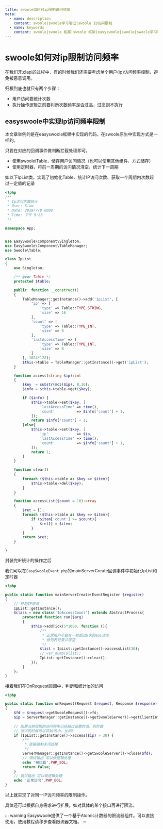 ```yaml
---
title: swoole如何对ip限制访问频率
meta:
  - name: description
    content: swoole|swoole学习笔记|swoole Ip访问限制
  - name: keywords
    content: swoole|swoole 拓展|swoole 框架|easyswoole|swoole|swoole学习笔记|swoole Ip访问限制
---
```



# swoole如何对ip限制访问频率

在我们开发api的过程中，有的时候我们还需要考虑单个用户(ip)访问频率控制，避免被恶意调用。

归根到底也就只有两个步骤：

- 用户访问要统计次数
- 执行操作逻辑之前要判断次数频率是否过高，过高则不执行

## easyswoole中实现Ip访问频率限制

本文章举例的是在easyswoole框架中实现的代码，在swoole原生中实现方式是一样的。

只要在对应的回调事件做判断拦截处理即可。

- 使用swoole\Table，储存用户访问情况（也可以使用其他组件、方式储存）
- 使用定时器，将前一周期的访问情况清空，统计下一周期

如以下IpList类，实现了初始化Table、统计IP访问次数、获取一个周期内次数超过一定值的记录
```php
<?php
/**
 * Ip访问次数统计
 * User: Siam
 * Date: 2019/7/8 0008
 * Time: 下午 9:53
 */

namespace App;


use EasySwoole\Component\Singleton;
use EasySwoole\Component\TableManager;
use Swoole\Table;

class IpList
{
    use Singleton;

    /** @var Table */
    protected $table;

    public  function __construct()
    {
        TableManager::getInstance()->add('ipList', [
            'ip' => [
                'type' => Table::TYPE_STRING,
                'size' => 16
            ],
            'count' => [
                'type' => Table::TYPE_INT,
                'size' => 8
            ],
            'lastAccessTime' => [
                'type' => Table::TYPE_INT,
                'size' => 8
            ]
        ], 1024*128);
        $this->table = TableManager::getInstance()->get('ipList');
    }

    function access(string $ip):int
    {
        $key  = substr(md5($ip), 8,16);
        $info = $this->table->get($key);

        if ($info) {
            $this->table->set($key, [
                'lastAccessTime' => time(),
                'count'          => $info['count'] + 1,
            ]);
            return $info['count'] + 1;
        }else{
            $this->table->set($key, [
                'ip'             => $ip,
                'lastAccessTime' => time(),
                'count'          => $info['count'] + 1,
            ]);
            return 1;
        }
    }

    function clear()
    {
        foreach ($this->table as $key => $item){
            $this->table->del($key);
        }
    }

    function accessList($count = 10):array
    {
        $ret = [];
        foreach ($this->table as $key => $item){
            if ($item['count'] >= $count){
                $ret[] = $item;
            }
        }
        return $ret;
    }

}
```

封装完IP统计的操作之后

我们可以在`EasySwooleEvent.php`的mainServerCreate回调事件中初始化IpList和定时器

```php
<?php

public static function mainServerCreate(EventRegister $register)
{
    // 开启IP限流
    IpList::getInstance();
    $class = new class('IpAccessCount') extends AbstractProcess{
        protected function run($arg)
        {
            $this->addTick(5*1000, function (){
                /**
                 * 正常用户不会有一秒超过6次的api请求
                 * 做列表记录并清空
                 */
                $list = IpList::getInstance()->accessList(30);
                // var_dump($list);
                IpList::getInstance()->clear();
            });
        }
    };
}
```

接着我们在OnRequest回调中，判断和统计Ip的访问

```php
<?php

public static function onRequest(Request $request, Response $response): bool
{
    $fd = $request->getSwooleRequest()->fd;
    $ip = ServerManager::getInstance()->getSwooleServer()->getClientInfo($fd)['remote_ip'];
    
    // 如果当前周期的访问频率已经超过设置的值，则拦截
    // 测试的时候可以将30改小，比如3
    if (IpList::getInstance()->access($ip) > 30) {
        /**
         * 直接强制关闭连接
         */
        ServerManager::getInstance()->getSwooleServer()->close($fd);
        // 调试输出 可以做逻辑处理
        echo '被拦截'.PHP_EOL;
        return false;
    }
    // 调试输出 可以做逻辑处理
    echo '正常访问'.PHP_EOL;
}
```

以上就实现了对同一IP访问频率的限制操作。

具体还可以根据自身需求进行扩展，如对具体的某个接口再进行限流。

::: warning 
Easyswoole提供了一个基于Atomic计数器的限流器组件。可以直接使用，使用教程请移步查看限流器文档。
:::
